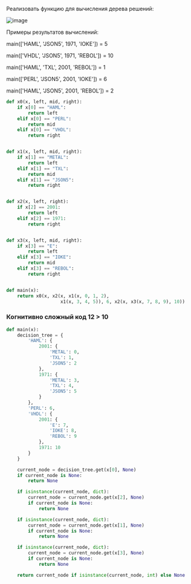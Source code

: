 Реализовать функцию для вычисления дерева решений:

![image](https://github.com/mir4sem/python/assets/70198995/57b59551-b872-4ad1-9cef-7f3c1dcca4c2)

Примеры результатов вычислений:

main(['HAML', 'JSON5', 1971, 'IOKE']) = 5

main(['VHDL', 'JSON5', 1971, 'REBOL']) = 10

main(['HAML', 'TXL', 2001, 'REBOL']) = 1

main(['PERL', 'JSON5', 2001, 'IOKE']) = 6

main(['HAML', 'JSON5', 2001, 'REBOL']) = 2

```python
def x0(x, left, mid, right):
    if x[0] == "HAML":
        return left
    elif x[0] == "PERL":
        return mid
    elif x[0] == "VHDL":
        return right


def x1(x, left, mid, right):
    if x[1] == "METAL":
        return left
    elif x[1] == "TXL":
        return mid
    elif x[1] == "JSON5":
        return right


def x2(x, left, right):
    if x[2] == 2001:
        return left
    elif x[2] == 1971:
        return right


def x3(x, left, mid, right):
    if x[3] == "E":
        return left
    elif x[3] == "IOKE":
        return mid
    elif x[3] == "REBOL":
        return right


def main(x):
    return x0(x, x2(x, x1(x, 0, 1, 2),
                    x1(x, 3, 4, 5)), 6, x2(x, x3(x, 7, 8, 9), 10))

```

### Когнитивно сложный код 12 > 10
```python
def main(x):
    decision_tree = {
        'HAML': {
            2001: {
                'METAL': 0,
                'TXL': 1,
                'JSON5': 2
            },
            1971: {
                'METAL': 3,
                'TXL': 4,
                'JSON5': 5
            }
        },
        'PERL': 6,
        'VHDL': {
            2001: {
                'E': 7,
                'IOKE': 8,
                'REBOL': 9
            },
            1971: 10
        }
    }

    current_node = decision_tree.get(x[0], None)
    if current_node is None:
        return None

    if isinstance(current_node, dict):
        current_node = current_node.get(x[2], None)
        if current_node is None:
            return None

    if isinstance(current_node, dict):
        current_node = current_node.get(x[1], None)
        if current_node is None:
            return None

    if isinstance(current_node, dict):
        current_node = current_node.get(x[3], None)
        if current_node is None:
            return None

    return current_node if isinstance(current_node, int) else None
```

